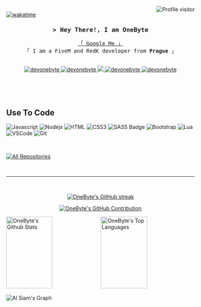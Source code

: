 <!--
<h2 align="center">
  Welcome to Al Siam World!
  <img src="https://media.giphy.com/media/hvRJCLFzcasrR4ia7z/giphy.gif" width="28">
</h2>
-->

<!--
<p align="center">
  <a href="https://github.com/devonebyte"><img src="https://readme-typing-svg.herokuapp.com/?lines=Self%20Taught%20Programmer;Front%20End%20Developer;1.5%2B%20years%20of%20coding%20experience;Always%20learning%20new%20things&center=true&width=380&height=45"></a>
</p>

 -->

<a href="https://komarev.com/ghpvc/?username=devonebyte">
  <img align="right" src="https://komarev.com/ghpvc/?username=devonebyte&label=Visitors&color=0e75b6&style=flat" alt="Profile visitor" />
</a>


[![wakatime](https://wakatime.com/badge/user/eebb3dd8-d9b2-40de-9b88-6fd6cac99dbc.svg)](https://wakatime.com/@eebb3dd8-d9b2-40de-9b88-6fd6cac99dbc)

<!-- Intro  -->
<h3 align="center">
        <samp>&gt; Hey There!, I am
                <b>OneByte</b>
        </samp>
</h3>


<p align="center"> 
  <samp>
    <a href="https://www.google.com/search?q=ONEBYTE">「 Google Me 」</a>
    <br>
    「 I am a FiveM and RedK developer from <b>Prague</b> 」
    <br>
    <br>
  </samp>
</p>

<p align="center">
 <a href="https://devonebyte.com" target="blank">
  <img src="https://img.shields.io/badge/Website-DC143C?style=for-the-badge&logo=medium&logoColor=white" alt="devonebyte" />
 </a>
 <a href="https://linkedin.com/in/al-siam" target="_blank">
  <img src="https://img.shields.io/badge/LinkedIn-0077B5?style=for-the-badge&logo=linkedin&logoColor=white" alt="devonebyte"/>
 </a>
 <!-- <a href="https://dev.to/devonebyte" target="_blank">
  <img src="https://img.shields.io/badge/dev.to-0A0A0A?style=for-the-badge&logo=dev.to&logoColor=white" alt="devonebyte" />
 </a> -->
 <a href="https://twitter.com/_devonebyte" target="_blank">
  <img src="https://img.shields.io/badge/Twitter-1DA1F2?style=for-the-badge&logo=twitter&logoColor=white" />
 </a>
 <a href="https://instagram.com/_devonebyte" target="_blank">
  <img src="https://img.shields.io/badge/Instagram-fe4164?style=for-the-badge&logo=instagram&logoColor=white" alt="devonebyte" />
 </a> 
 <a href="https://facebook.com/devonebyte.dev" target="_blank">
  <img src="https://img.shields.io/badge/Facebook-20BEFF?&style=for-the-badge&logo=facebook&logoColor=white" alt="devonebyte"  />
  </a> 
</p>
<br />
<br/>
<br/>

## Use To Code

![Javascript](https://img.shields.io/badge/Javascript-F0DB4F?style=for-the-badge&logo=javascript&logoColor=black)
![Nodejs](https://img.shields.io/badge/Nodejs-3C873A?style=for-the-badge&logo=node.js&logoColor=white)
![HTML](https://img.shields.io/badge/HTML5-E34F26?style=for-the-badge&logo=html5&logoColor=white)
![CSS3](https://img.shields.io/badge/CSS3-1572B6?style=for-the-badge&logo=css3&logoColor=white)
![SASS Badge](https://img.shields.io/badge/Sass-CC6699?style=for-the-badge&logo=sass&logoColor=white)
![Bootstrap](https://img.shields.io/badge/Bootstrap-563D7C?style=for-the-badge&logo=bootstrap&logoColor=white)
![Lua](https://img.shields.io/badge/Lua-6B6BB3?style=for-the-badge&logo=lua&logoColor=white)
![VSCode](https://img.shields.io/badge/Visual_Studio-0078d7?style=for-the-badge&logo=vsc&logoColor=white)
![Git](https://img.shields.io/badge/Git-F05032?style=for-the-badge&logo=git&logoColor=white)

<br/>

<p align="left">
  <a href="https://github.com/devonebyte?tab=repositories" target="_blank"><img alt="All Repositories" title="All Repositories" src="https://img.shields.io/badge/-All%20Repos-2962FF?style=for-the-badge&logo=koding&logoColor=white"/></a>
</p>

<br/>
<hr/>
<br/>

<p align="center">
  <a href="https://github.com/devonebyte">
    <img src="https://github-readme-streak-stats.herokuapp.com/?user=devonebyte&theme=dark&background=0000" alt="OneByte's GitHub streak"/>
  </a>
</p>

<p align="center">
  <a href="https://github.com/devonebyte">
    <img src="https://github-profile-summary-cards.vercel.app/api/cards/profile-details?username=devonebyte&theme=dark" alt="OneByte's GitHub Contribution"/>
  </a>
</p>

<a> 
    <a href="https://github.com/devonebyte"><img alt="OneByte's Github Stats" src="https://denvercoder1-github-readme-stats.vercel.app/api?username=devonebyte&show_icons=true&count_private=true&theme=dark&bg_color=000&title_color=F85D7F&icon_color=F8D866" height="192px" width="49.5%"/></a>
  <a href="https://github.com/devonebyte"><img alt="OneByte's Top Languages" src="https://denvercoder1-github-readme-stats.vercel.app/api/top-langs/?username=devonebyte&langs_count=8&layout=compact&theme=dark&border_color=7F3FBF&bg_color=0D1117&title_color=F85D7F&icon_color=F8D866" height="192px" width="49.5%"/></a>
  <br/>
</a>


![Al Siam's Graph](https://github-readme-activity-graph.vercel.app/graph?username=devonebyte&custom_title=Al%20Siam's%20GitHub%20Activity%20Graph&bg_color=0D1117&color=7F3FBF&line=7F3FBF&point=7F3FBF&area_color=FFFFFF&title_color=FFFFFF&area=true)

